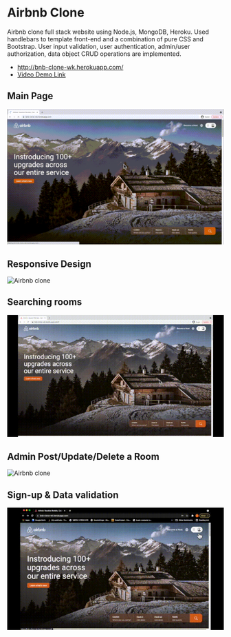 # Airbnb Clone

Airbnb clone full stack website using Node.js, MongoDB, Heroku. Used handlebars to template front-end and a combination of pure CSS and Bootstrap. User input validation, user authentication, admin/user authorization, data object CRUD operations are implemented.

-   http://bnb-clone-wk.herokuapp.com/
-   <a href="https://www.youtube.com/watch?v=iZcfMy2hNsw
    " target="_blank">Video Demo Link</a>

## Main Page

![Airbnb clone](./demo/demo1.gif)

## Responsive Design

![Airbnb clone](./demo/demo2.gif)

## Searching rooms

![Airbnb clone](./demo/demo3.gif)

## Admin Post/Update/Delete a Room

![Airbnb clone](./demo/demo4.gif)

## Sign-up & Data validation

![Airbnb clone](./demo/demo5.gif)
